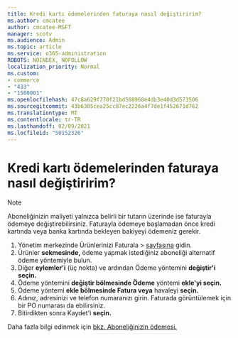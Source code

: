 ```yaml
---
title: Kredi kartı ödemelerinden faturaya nasıl değiştiririm?
ms.author: cmcatee
author: cmcatee-MSFT
manager: scotv
ms.audience: Admin
ms.topic: article
ms.service: o365-administration
ROBOTS: NOINDEX, NOFOLLOW
localization_priority: Normal
ms.custom:
- commerce
- "433"
- "1500001"
ms.openlocfilehash: 47c8a629f770f21bd508968e4db3e40d3d573506
ms.sourcegitcommit: 43b6305cea25cc87ec2226a4f7de1f452671d762
ms.translationtype: MT
ms.contentlocale: tr-TR
ms.lasthandoff: 02/09/2021
ms.locfileid: "50152326"
---
```

# <a name="how-do-i-change-from-credit-card-payments-to-invoice"></a>Kredi kartı ödemelerinden faturaya nasıl değiştiririm?

> [!NOTE]
> Aboneliğinizin maliyeti yalnızca belirli bir tutarın üzerinde ise faturayla ödemeye değiştirebilirsiniz. Faturayla ödemeye başlamadan önce kredi kartında veya banka kartında bekleyen bakiyeyi ödemeniz gerekir.

1. Yönetim merkezinde Ürünlerinizi Faturala   >  [sayfasına](https://go.microsoft.com/fwlink/p/?linkid=842054) gidin.
2. Ürünler **sekmesinde,** ödeme yapmak istediğiniz aboneliği alternatif ödeme yöntemiyle bulun.
3. Diğer **eylemler'i** (üç nokta) ve ardından Ödeme yöntemini **değiştir'i seçin.**
4. Ödeme yöntemini **değiştir bölmesinde Ödeme** yöntemi **ekle'yi seçin.**
5. Ödeme yöntemi **ekle bölmesinde Fatura veya** havaleyi **seçin.**
6. Adınız, adresinizi ve telefon numaranızı girin. Faturada görüntülemek için bir PO numarası da ebilirsiniz.
7. Bitirdikten sonra Kaydet'i **seçin.**

Daha fazla bilgi edinmek için [bkz. Aboneliğinizin ödemesi.](https://docs.microsoft.com/microsoft-365/commerce/billing-and-payments/pay-for-your-subscription)